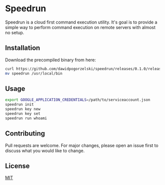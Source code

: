 # Speedrun

Speedrun is a cloud first command execution utility. It's goal is to provide a simple way to perform command execution on remote servers with almost no setup.


## Installation

Download the precompiled binary from here:

```bash
curl https://github.com/dawidpogorzelski/speedrun/releases/0.1.0/release
mv speedrun /usr/local/bin
```

## Usage

```bash
export GOOGLE_APPLICATION_CREDENTIALS=/path/to/serviceaccount.json
speedrun init
speedrun key new
speedrun key set
speedrun run whoami
```

## Contributing

Pull requests are welcome. For major changes, please open an issue first to discuss what you would like to change.

## License

[MIT](https://choosealicense.com/licenses/mit/)